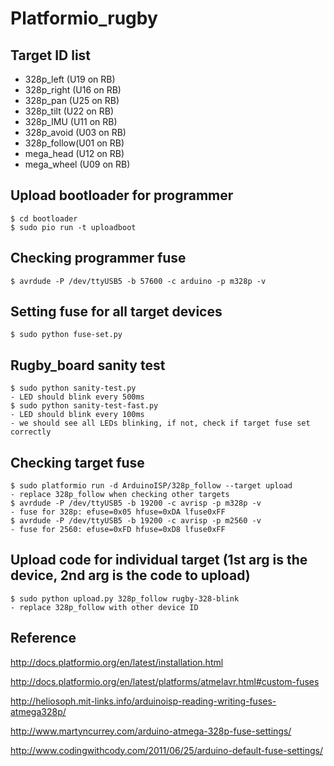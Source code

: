 # Platformio_rugby

## Target ID list
   * 328p_left  (U19 on RB)
   * 328p_right (U16 on RB)
   * 328p_pan   (U25 on RB)
   * 328p_tilt  (U22 on RB)
   * 328p_IMU   (U11 on RB)
   * 328p_avoid (U03 on RB)
   * 328p_follow(U01 on RB) 
   * mega_head  (U12 on RB)
   * mega_wheel (U09 on RB)

## Upload bootloader for programmer
    $ cd bootloader
    $ sudo pio run -t uploadboot

## Checking programmer fuse
    $ avrdude -P /dev/ttyUSB5 -b 57600 -c arduino -p m328p -v

## Setting fuse for all target devices
    $ sudo python fuse-set.py

## Rugby_board sanity test 
    $ sudo python sanity-test.py 
    - LED should blink every 500ms
    $ sudo python sanity-test-fast.py 
    - LED should blink every 100ms
    - we should see all LEDs blinking, if not, check if target fuse set correctly

## Checking target fuse 
    $ sudo platformio run -d ArduinoISP/328p_follow --target upload
    - replace 328p_follow when checking other targets
    $ avrdude -P /dev/ttyUSB5 -b 19200 -c avrisp -p m328p -v
    - fuse for 328p: efuse=0x05 hfuse=0xDA lfuse0xFF
    $ avrdude -P /dev/ttyUSB5 -b 19200 -c avrisp -p m2560 -v
    - fuse for 2560: efuse=0xFD hfuse=0xD8 lfuse0xFF

## Upload code for individual target (1st arg is the device, 2nd arg is the code to upload)
    $ sudo python upload.py 328p_follow rugby-328-blink 
    - replace 328p_follow with other device ID 

## Reference 
  http://docs.platformio.org/en/latest/installation.html
  
  http://docs.platformio.org/en/latest/platforms/atmelavr.html#custom-fuses

  http://heliosoph.mit-links.info/arduinoisp-reading-writing-fuses-atmega328p/
  
  http://www.martyncurrey.com/arduino-atmega-328p-fuse-settings/
  
  http://www.codingwithcody.com/2011/06/25/arduino-default-fuse-settings/

